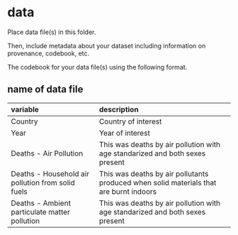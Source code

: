 # data

Place data file(s) in this folder.

Then, include metadata about your dataset including information on provenance, codebook, etc.

The codebook for your data file(s) using the following format.

## name of data file

|variable         |description |
|:----------------|:-----------|
|Country        | Country of interest |
|Year        | Year of interest |
|Deaths - Air Pollution        | This was deaths by air pollution with age standarized and both sexes present |
|Deaths - Household air pollution from solid fuels | This was deaths by air pollutants produced when solid materials that are burnt indoors|
|Deaths - Ambient particulate matter pollution | This was deaths by air pollution with age standarized and both sexes present |
